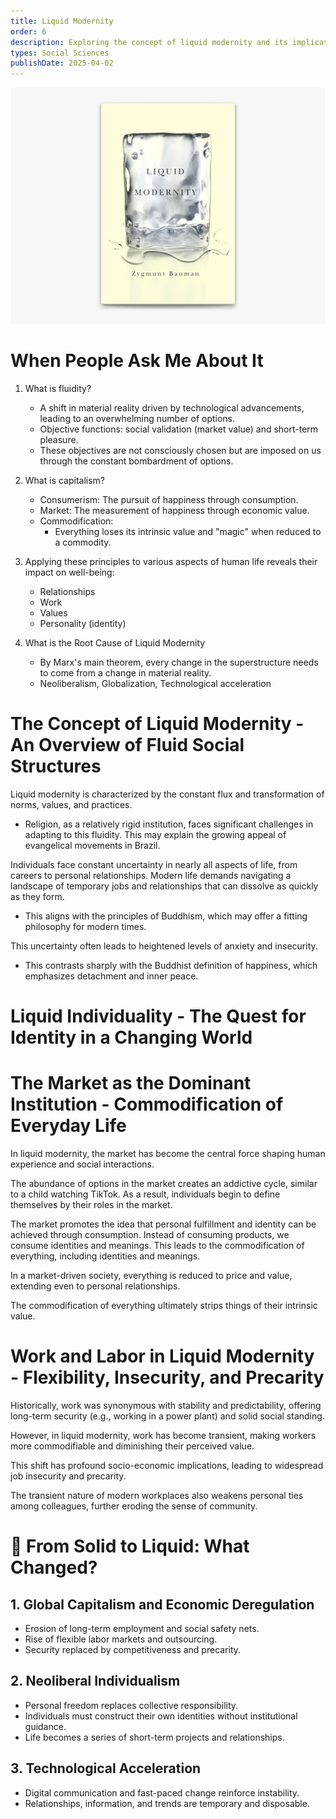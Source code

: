```yaml
---
title: Liquid Modernity
order: 6
description: Exploring the concept of liquid modernity and its implications on society.
types: Social Sciences
publishDate: 2025-04-02
---
```


![alt text](image.png)

# When People Ask Me About It

1. What is fluidity?
   - A shift in material reality driven by technological advancements, leading to an overwhelming number of options.
   - Objective functions: social validation (market value) and short-term pleasure.
   - These objectives are not consciously chosen but are imposed on us through the constant bombardment of options.

2. What is capitalism?
   - Consumerism: The pursuit of happiness through consumption.
   - Market: The measurement of happiness through economic value.
   - Commodification:
     - Everything loses its intrinsic value and "magic" when reduced to a commodity.

3. Applying these principles to various aspects of human life reveals their impact on well-being:
   - Relationships
   - Work
   - Values
   - Personality (identity)

4. What is the Root Cause of Liquid Modernity
   - By Marx's main theorem, every change in the superstructure needs to come from a change in material reality.
   - Neoliberalism, Globalization, Technological acceleration

# The Concept of Liquid Modernity - An Overview of Fluid Social Structures

Liquid modernity is characterized by the constant flux and transformation of norms, values, and practices.
- Religion, as a relatively rigid institution, faces significant challenges in adapting to this fluidity. This may explain the growing appeal of evangelical movements in Brazil.

Individuals face constant uncertainty in nearly all aspects of life, from careers to personal relationships. Modern life demands navigating a landscape of temporary jobs and relationships that can dissolve as quickly as they form.
- This aligns with the principles of Buddhism, which may offer a fitting philosophy for modern times.

This uncertainty often leads to heightened levels of anxiety and insecurity.
- This contrasts sharply with the Buddhist definition of happiness, which emphasizes detachment and inner peace.

# Liquid Individuality - The Quest for Identity in a Changing World

# The Market as the Dominant Institution - Commodification of Everyday Life

In liquid modernity, the market has become the central force shaping human experience and social interactions.

The abundance of options in the market creates an addictive cycle, similar to a child watching TikTok. As a result, individuals begin to define themselves by their roles in the market.

The market promotes the idea that personal fulfillment and identity can be achieved through consumption. Instead of consuming products, we consume identities and meanings. This leads to the commodification of everything, including identities and meanings.

In a market-driven society, everything is reduced to price and value, extending even to personal relationships.

The commodification of everything ultimately strips things of their intrinsic value.

# Work and Labor in Liquid Modernity - Flexibility, Insecurity, and Precarity

Historically, work was synonymous with stability and predictability, offering long-term security (e.g., working in a power plant) and solid social standing.

However, in liquid modernity, work has become transient, making workers more commodifiable and diminishing their perceived value.

This shift has profound socio-economic implications, leading to widespread job insecurity and precarity.

The transient nature of modern workplaces also weakens personal ties among colleagues, further eroding the sense of community.


# 🧱 From Solid to Liquid: What Changed?

## 1. **Global Capitalism and Economic Deregulation**
- Erosion of long-term employment and social safety nets.
- Rise of flexible labor markets and outsourcing.
- Security replaced by competitiveness and precarity.

## 2. **Neoliberal Individualism**
- Personal freedom replaces collective responsibility.
- Individuals must construct their own identities without institutional guidance.
- Life becomes a series of short-term projects and relationships.

## 3. **Technological Acceleration**
- Digital communication and fast-paced change reinforce instability.
- Relationships, information, and trends are temporary and disposable.
